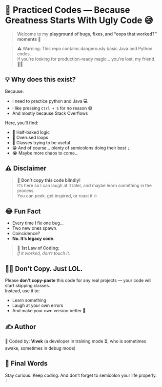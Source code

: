 # 🧪 Practiced Codes — Because Greatness Starts With Ugly Code 😅

> Welcome to my **playground of bugs, fixes, and “oops that worked?” moments** 🤯
 
> ⚠️ Warning: This repo contains dangerously basic Java and Python codes.  
> If you're looking for production-ready magic... you're lost, my friend. 🚪🚶


## 💡 Why does this exist?
Because:
- I need to practice python and Java 💻
- I like pressing `Ctrl + S` for no reason 😅
- And mostly because Stack Overflows

Here, you’ll find:
- 🚧 Half-baked logic
- 🧃 Overused loops
- 🫣 Classes trying to be useful
- 😁 And of course... plenty of semicolons doing their best `;`
- 😭 Maybe more chaos to come...


## ⚠️ Disclaimer
> 📢 **Don’t copy this code blindly!**  
> It’s here so I can laugh at it later, and maybe learn something in the process.  
> You can peek, get inspired, or roast it 🔥

## 😂 Fun Fact
- Every time I fix one bug...  
- Two new ones spawn.
- Coincidence?  
- **No. It’s legacy code.**  
  
> 🧠 **1st Law of Coding:**  
> *If it worked, don’t touch it.*


## 🙅‍♂️ Don't Copy. Just LOL.
Please **don't copy-paste** this code for any real projects — your code will start skipping classes.  
Instead, use it to:
- Learn something
- Laugh at your own errors
- And make your own version better 🚀


## ✍️ Author
🧠 Coded by: **Vivek** (a developer in training mode ⏳, who is sometimes awake, sometimes in debug mode)

## 👋 Final Words
Stay curious. Keep coding. And don’t forget to semicolon your life properly. `;`
